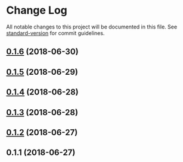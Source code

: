 # Change Log

All notable changes to this project will be documented in this file. See [standard-version](https://github.com/conventional-changelog/standard-version) for commit guidelines.

<a name="0.1.6"></a>
## [0.1.6](https://github.com/echelon-solutions/aws-event-sourcing/compare/v0.1.5...v0.1.6) (2018-06-30)



<a name="0.1.5"></a>
## [0.1.5](https://github.com/echelon-solutions/aws-event-sourcing/compare/v0.1.4...v0.1.5) (2018-06-29)



<a name="0.1.4"></a>
## [0.1.4](https://github.com/echelon-solutions/aws-event-sourcing/compare/v0.1.3...v0.1.4) (2018-06-28)



<a name="0.1.3"></a>
## [0.1.3](https://github.com/echelon-solutions/aws-event-sourcing/compare/v0.1.2...v0.1.3) (2018-06-28)



<a name="0.1.2"></a>
## [0.1.2](https://github.com/echelon-solutions/aws-event-sourcing/compare/v0.1.1...v0.1.2) (2018-06-27)



<a name="0.1.1"></a>
## 0.1.1 (2018-06-27)
